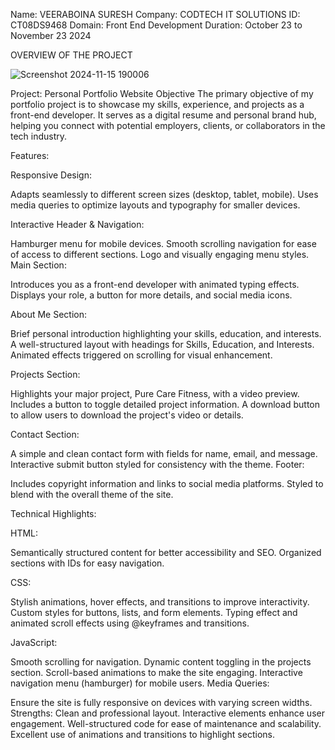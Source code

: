Name: VEERABOINA SURESH
Company: CODTECH IT SOLUTIONS
ID: CT08DS9468
Domain: Front End Development
Duration: October 23 to November 23 2024

OVERVIEW OF THE PROJECT

![Screenshot 2024-11-15 190006](https://github.com/user-attachments/assets/1942305d-680e-4184-80ca-75bd90522314)


Project: Personal Portfolio Website
Objective
The primary objective of my portfolio project is to showcase my skills, experience, and projects as a front-end developer. It serves as a digital resume and personal brand hub, helping you connect with potential employers, clients, or collaborators in the tech industry.

Features:
   
Responsive Design:

Adapts seamlessly to different screen sizes (desktop, tablet, mobile).
Uses media queries to optimize layouts and typography for smaller devices.
    
Interactive Header & Navigation:

Hamburger menu for mobile devices.
Smooth scrolling navigation for ease of access to different sections.
Logo and visually engaging menu styles.
Main Section:

Introduces you as a front-end developer with animated typing effects.
Displays your role, a button for more details, and social media icons.

About Me Section:

Brief personal introduction highlighting your skills, education, and interests.
A well-structured layout with headings for Skills, Education, and Interests.
Animated effects triggered on scrolling for visual enhancement.

Projects Section:

Highlights your major project, Pure Care Fitness, with a video preview.
Includes a button to toggle detailed project information.
A download button to allow users to download the project's video or details.

Contact Section:

A simple and clean contact form with fields for name, email, and message.
Interactive submit button styled for consistency with the theme.
Footer:

Includes copyright information and links to social media platforms.
Styled to blend with the overall theme of the site.

Technical Highlights:

HTML:

Semantically structured content for better accessibility and SEO.
Organized sections with IDs for easy navigation.

CSS:

Stylish animations, hover effects, and transitions to improve interactivity.
Custom styles for buttons, lists, and form elements.
Typing effect and animated scroll effects using @keyframes and transitions.

JavaScript:

Smooth scrolling for navigation.
Dynamic content toggling in the projects section.
Scroll-based animations to make the site engaging.
Interactive navigation menu (hamburger) for mobile users.
Media Queries:

Ensure the site is fully responsive on devices with varying screen widths.
Strengths:
Clean and professional layout.
Interactive elements enhance user engagement.
Well-structured code for ease of maintenance and scalability.
Excellent use of animations and transitions to highlight sections.
